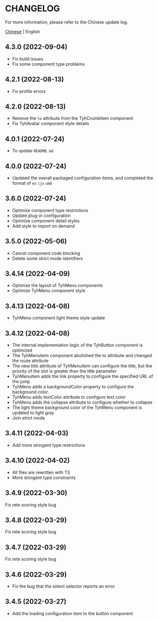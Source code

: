 # CHANGELOG

For more information, please refer to the Chinese update log.

[Chinese](https://github.com/Tyh2001/tyh-ui2/blob/master/CHANGELOG.md) | English

## 4.3.0 (2022-09-04)

- Fix build issues
- Fix some component type problems

## 4.2.1 (2022-08-13)

- Fix profile errors

## 4.2.0 (2022-08-13)

- Remove the `to` attribute from the TyhCrumbItem component
- Fix TyhAvatar component style details

## 4.0.1 (2022-07-24)

- To update `README.md`

## 4.0.0 (2022-07-24)

- Updated the overall packaged configuration items, and completed the format of `es` `cjs` `umd`

## 3.6.0 (2022-07-24)

- Optimize component type restrictions
- Update plug-in configuration
- Optimize component detail styles
- Add style to import on demand

## 3.5.0 (2022-05-06)

- Cancel component code blocking
- Delete some strict mode identifiers

## 3.4.14 (2022-04-09)

- Optimize the layout of TyhMenu components
- Optimize TyhMenu component style

## 3.4.13 (2022-04-08)

- TyhMenu component light theme style update

## 3.4.12 (2022-04-08)

- The internal implementation logic of the TyhButton component is optimized
- The TyhMenuitem component abolished the to attribute and changed the route attribute
- The new title attribute of TyhMenuitem can configure the title, but the priority of the slot is greater than the title parameter
- TyhMenuitem adds the link property to configure the specified URL of the jump
- TyhMenu adds a backgroundColor property to configure the background color
- TyhMenu adds textColor attribute to configure text color
- TyhMenu adds the collapse attribute to configure whether to collapse
- The light theme background color of the TyhMenu component is updated to light gray
- Join strict mode

## 3.4.11 (2022-04-03)

- Add more stringent type restrictions

## 3.4.10 (2022-04-02)

- All files are rewritten with TS
- More stringent type constraints

## 3.4.9 (2022-03-30)

Fix rete scoring style bug

## 3.4.8 (2022-03-29)

Fix rete scoring style bug

## 3.4.7 (2022-03-29)

Fix rete scoring style bug

## 3.4.6 (2022-03-29)

- Fix the bug that the select selector reports an error

## 3.4.5 (2022-03-27)

- Add the loading configuration item to the button component
